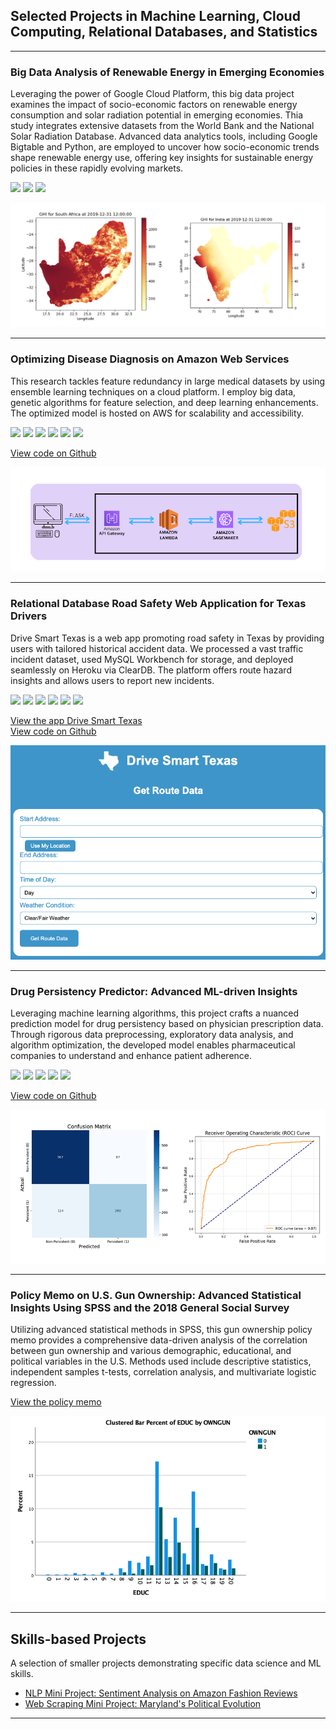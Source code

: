## Selected Projects in Machine Learning, Cloud Computing, Relational Databases, and Statistics

---
### Big Data Analysis of Renewable Energy in Emerging Economies

Leveraging the power of Google Cloud Platform, this big data project examines the impact of socio-economic factors on renewable energy consumption and solar radiation potential in emerging economies. Thia study integrates extensive datasets from the World Bank and the National Solar Radiation Database. Advanced data analytics tools, including Google Bigtable and Python, are employed to uncover how socio-economic trends shape renewable energy use, offering key insights for sustainable energy policies in these rapidly evolving markets.

[![](https://img.shields.io/badge/Google_Cloud-4285F4?style=for-the-badge&logo=google-cloud&logoColor=white)](#) 
[![](https://img.shields.io/badge/Python-white?logo=Python)](#)
[![](https://img.shields.io/badge/Jupyter%20Notebook-white?logo=jupyter)](#) 

<img src="images/GHI.png?raw=true"/>

---
### Optimizing Disease Diagnosis on Amazon Web Services

This research tackles feature redundancy in large medical datasets by using ensemble learning techniques on a cloud platform. I employ big data, genetic algorithms for feature selection, and deep learning enhancements. The optimized model is hosted on AWS for scalability and accessibility.

[![](https://img.shields.io/badge/Python-white?logo=Python)](#) 
[![](https://img.shields.io/badge/AWS-white?logo=amazonaws&logoColor=%23232F3E)](#) 
[![](https://img.shields.io/badge/Apache%20Spark-white?logo=apachespark)](#) 
[![](https://img.shields.io/badge/Jupyter%20Notebook-white?logo=jupyter)](#) 
[![](https://img.shields.io/badge/Flask-white?logo=flask&logoColor=%23000000)](#) 
[![](https://img.shields.io/badge/Heroku-white?logo=heroku&logoColor=%23430098)](#) 

[View code on Github](https://github.com/julia-donato/FinalProjectCC)

<img src="images/pipeline.png?raw=true"/>

---
### Relational Database Road Safety Web Application for Texas Drivers

Drive Smart Texas is a web app promoting road safety in Texas by providing users with tailored historical accident data. We processed a vast traffic incident dataset, used MySQL Workbench for storage, and deployed seamlessly on Heroku via ClearDB. The platform offers route hazard insights and allows users to report new incidents.

[![](https://img.shields.io/badge/MySQL-white?logo=mysql&logoColor=%234479A1)](#)
[![](https://img.shields.io/badge/Google%20Maps-white?logo=google-maps&logoColor=%234285F4)](#)
[![](https://img.shields.io/badge/Python-white?logo=Python)](#) 
[![](https://img.shields.io/badge/Jupyter%20Notebook-white?logo=jupyter)](#)
[![](https://img.shields.io/badge/Flask-white?logo=flask&logoColor=%23000000)](#) 
[![](https://img.shields.io/badge/Heroku-white?logo=heroku&logoColor=%23430098)](#) 

[View the app Drive Smart Texas](https://drive-smart-texas-498e9b25a4c3.herokuapp.com/)  
[View code on Github](https://github.com/julia-donato/Database-Project)

<img src="images/drive_smart.png?raw=true"/>

---
### Drug Persistency Predictor: Advanced ML-driven Insights

Leveraging machine learning algorithms, this project crafts a nuanced prediction model for drug persistency based on physician prescription data. Through rigorous data preprocessing, exploratory data analysis, and algorithm optimization, the developed model enables pharmaceutical companies to understand and enhance patient adherence.

[![](https://img.shields.io/badge/Python-white?logo=Python)](#) 
[![](https://img.shields.io/badge/Jupyter%20Notebook-white?logo=jupyter)](#)
[![](https://img.shields.io/badge/AdaBoost-white?logo=adaboost)](#) 
[![](https://img.shields.io/badge/Flask-white?logo=flask&logoColor=%23000000)](#) 
[![](https://img.shields.io/badge/Heroku-white?logo=heroku&logoColor=%23430098)](#) 

[View code on Github](https://github.com/julia-donato/Drug-Persistency-App/tree/main)

<img src="images/ml.png?raw=true"/>

---
### Policy Memo on U.S. Gun Ownership: Advanced Statistical Insights Using SPSS and the 2018 General Social Survey

Utilizing advanced statistical methods in SPSS, this gun ownership policy memo provides a comprehensive data-driven analysis of the correlation between gun ownership and various demographic, educational, and political variables in the U.S. Methods used include descriptive statistics, independent samples t-tests, correlation analysis, and multivariate logistic regression.


[View the policy memo](./pdf/Policy_Memo.pdf)

<img src="images/policy.png?raw=true"/>

---
## Skills-based Projects

A selection of smaller projects demonstrating specific data science and ML skills.

- [NLP Mini Project: Sentiment Analysis on Amazon Fashion Reviews](https://github.com/julia-donato/NLP-sentiment-analysis/tree/main)
- [Web Scraping Mini Project: Maryland's Political Evolution](https://github.com/julia-donato/WebScraping-Mini-Project/tree/main)

---
